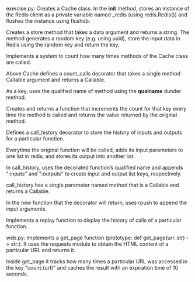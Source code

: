 exercise.py:
Creates a Cache class. In the __init__ method, stores an instance of the Redis client as a private variable named _redis (using redis.Redis()) and flushes the instance using flushdb.

Creates a store method that takes a data argument and returns a string. The method generates a random key (e.g. using uuid), store the input data in Redis using the random key and return the key.

Implements a system to count how many times methods of the Cache class are called.

Above Cache defines a count_calls decorator that takes a single method Callable argument and returns a Callable.

As a key, uses the qualified name of method using the __qualname__ dunder method.

Creates and returns a function that increments the count for that key every time the method is called and returns the value returned by the original method.

Defines a call_history decorator to store the history of inputs and outputs for a particular function.

Everytime the original function will be called, adds its input parameters to one list in redis, and stores its output into another list.

In call_history, uses the decorated function’s qualified name and appends ":inputs" and ":outputs" to create input and output list keys, respectively.

call_history has a single parameter named method that is a Callable and returns a Callable.

In the new function that the decorator will return, uses rpush to append the input arguments.

Implements a replay function to display the history of calls of a particular function.





web.py:
Implements a get_page function (prototype: def get_page(url: str) -> str:). It uses the requests module to obtain the HTML content of a particular URL and returns it.

Inside get_page it tracks how many times a particular URL was accessed in the key "count:{url}" and caches the result with an expiration time of 10 seconds.